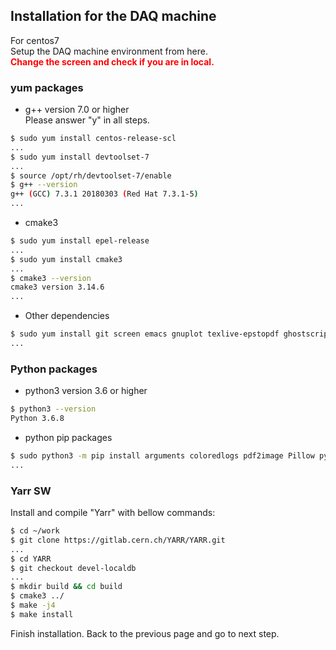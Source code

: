 ## Installation for the DAQ machine
For centos7<br>
Setup the DAQ machine environment from here. <br>
<span style="color: red; ">**Change the screen and check if you are in local.**</span>

### yum packages
- g++ version 7.0 or higher<br>
Please answer "y" in all steps.
```bash
$ sudo yum install centos-release-scl
...
$ sudo yum install devtoolset-7
...
$ source /opt/rh/devtoolset-7/enable
$ g++ --version
g++ (GCC) 7.3.1 20180303 (Red Hat 7.3.1-5)
...
```

- cmake3
```bash
$ sudo yum install epel-release
...
$ sudo yum install cmake3
...
$ cmake3 --version
cmake3 version 3.14.6
...
```

- Other dependencies

```bash
$ sudo yum install git screen emacs gnuplot texlive-epstopdf ghostscript
...
```

### Python packages

- python3 version 3.6 or higher

```bash
$ python3 --version
Python 3.6.8
```

- python pip packages

```bash
$ sudo python3 -m pip install arguments coloredlogs pdf2image Pillow pymongo python-dateutil PyYAML pytz matplotlib numpy requests tzlocal influxdb pandas
...
```
### Yarr SW
Install and compile "Yarr" with bellow commands:

```bash
$ cd ~/work
$ git clone https://gitlab.cern.ch/YARR/YARR.git
...
$ cd YARR
$ git checkout devel-localdb
...
$ mkdir build && cd build
$ cmake3 ../
$ make -j4
$ make install
```

Finish installation. Back to the previous page and go to next step.

